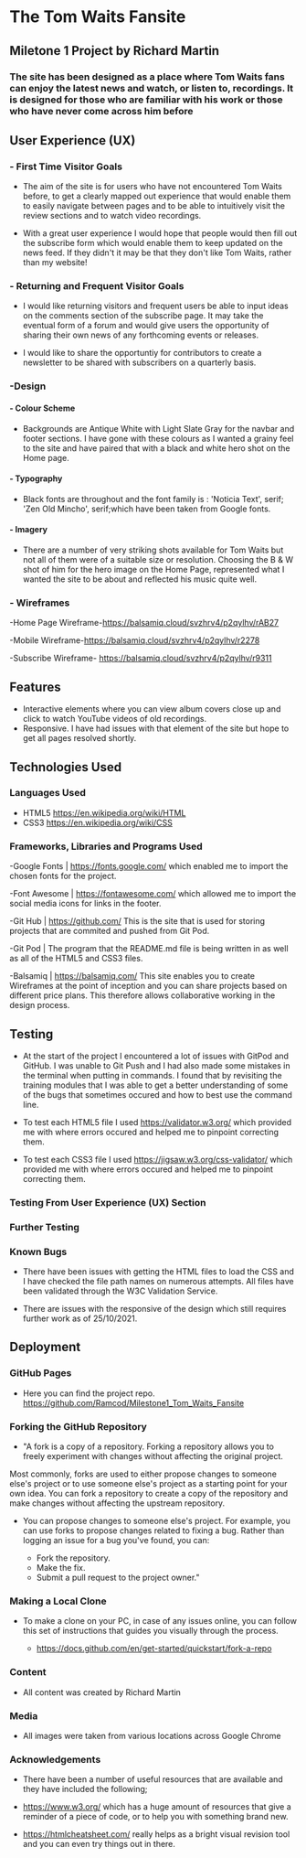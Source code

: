 # The Tom Waits Fansite

## Miletone 1 Project by Richard Martin

### The site has been designed as a place where Tom Waits fans can enjoy the latest news and watch, or listen to, recordings. It is designed for those who are familiar with his work or those who have never come across him before

## User Experience (UX)

### - First Time Visitor Goals

- The aim of the site is for users who have not encountered Tom Waits before, to get a clearly mapped out experience that would enable them to easily navigate between pages and to be able to intuitively visit the review sections and to watch video recordings.

-  With a great user experience I would hope that people would then fill out the subscribe form which would enable them to keep updated on the news feed. If they didn't it may be that they don't like Tom Waits, rather than my website!

### - Returning and Frequent Visitor Goals

- I would like returning visitors and frequent users be able to input ideas on the comments section of the subscribe page. It may take the eventual form of a forum and would give users the opportunity of sharing their own news of any forthcoming events or releases.

- I would like to share the opportuntiy for contributors to create a newsletter to be shared with subscribers on a quarterly basis.

### -Design

#### - Colour Scheme

- Backgrounds are Antique White with Light Slate Gray for the navbar and footer sections. I have gone with these colours as I wanted a grainy feel to the site and have paired that with a black and white hero shot on the Home page.
 
#### - Typography

-  Black fonts are throughout and the font family is : 'Noticia Text', serif; 'Zen Old Mincho', serif;which have been taken from Google fonts. 

#### - Imagery

- There are a number of very striking shots available for Tom Waits but not all of them were of a suitable size or resolution. Choosing the B & W shot of him for the hero image on the Home Page, represented what I wanted the site to be about and reflected his music quite well.

### - Wireframes

-Home Page Wireframe-https://balsamiq.cloud/svzhrv4/p2qylhv/rAB27

-Mobile Wireframe-https://balsamiq.cloud/svzhrv4/p2qylhv/r2278

-Subscribe Wireframe- https://balsamiq.cloud/svzhrv4/p2qylhv/r9311

## Features

- Interactive elements where you can view album covers close up and click to watch YouTube videos of old recordings.
- Responsive. I have had issues with that element of the site but hope to get all pages resolved shortly.

## Technologies Used

### Languages Used

- HTML5 https://en.wikipedia.org/wiki/HTML
- CSS3 https://en.wikipedia.org/wiki/CSS

### Frameworks, Libraries and Programs Used

-Google Fonts | https://fonts.google.com/ which enabled me to import the chosen fonts for the project.

-Font Awesome | https://fontawesome.com/ which allowed me to import the social media icons for links in the footer.

-Git Hub | https://github.com/ This is the site that is used for storing projects that are commited and pushed from Git Pod.

-Git Pod | The program that the README.md file is being written in as well as all of the HTML5 and CSS3 files. 

-Balsamiq | https://balsamiq.com/ This site enables you to create Wireframes at the point of inception and you can share projects based on different price plans. This therefore allows collaborative working in the design process.

## Testing

- At the start of the project I encountered a lot of issues with GitPod and GitHub. I was unable to Git Push and I had also made some mistakes in the terminal when putting in commands. I found that by revisiting the training modules that I was able to get a better understanding of some of the bugs that sometimes occured and how to best use the command line.

- To test each HTML5 file I used https://validator.w3.org/ which provided me with where errors occured and helped me to pinpoint correcting them.

- To test each CSS3 file I used https://jigsaw.w3.org/css-validator/ which provided me with where errors occured and helped me to pinpoint correcting them.



### Testing From User Experience (UX) Section


### Further Testing


### Known Bugs

- There have been issues with getting the HTML files to load the CSS and I have checked the file path names on numerous attempts. All files have been validated through the W3C Validation Service.

- There are issues with the responsive of the design which still requires further work as of 25/10/2021.

## Deployment


### GitHub Pages

- Here you can find the project repo. https://github.com/Ramcod/Milestone1_Tom_Waits_Fansite 

### Forking the GitHub Repository

- "A fork is a copy of a repository. Forking a repository allows you to freely experiment with changes without affecting the original project.

Most commonly, forks are used to either propose changes to someone else's project or to use someone else's project as a starting point for your own idea. You can fork a repository to create a copy of the repository and make changes without affecting the upstream repository. 

- You can propose changes to someone else's project.
For example, you can use forks to propose changes related to fixing a bug. Rather than logging an issue for a bug you've found, you can:
  
  * Fork the repository.
  * Make the fix.
  * Submit a pull request to the project owner."


### Making a Local Clone

- To make a clone on your PC, in case of any issues online, you can follow this set of instructions that guides you visually through the process.

    * https://docs.github.com/en/get-started/quickstart/fork-a-repo

### Content

- All content was created by Richard Martin

### Media

- All images were taken from various locations across Google Chrome

### Acknowledgements

- There have been a number of useful resources that are available and they have included the following;

- https://www.w3.org/ which has a huge amount of resources that give a reminder of a piece of code, or to help you with something brand new.

- https://htmlcheatsheet.com/ really helps as a bright visual revision tool and you can even try things out in there.


